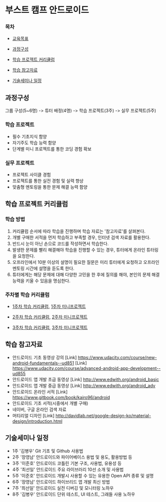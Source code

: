 # 부스트 캠프 안드로이드

### 목차
* [교육목표](#교육목표)
* [과정구성](#과정구성)

* [학습 프로젝트 커리큘럼](#학습프로젝트커리큘럼)

* [학습 참고자료](#학습참고자료)
* [기술세미나 일정](#기술세미나일정)


<a name="과정구성"></a>
## 과정구성
그룹 구성(5~6명) -> 튜터 배정(4명) -> 학습 프로젝트(3주) ->  실무 프로젝트(5주)

### 학습 프로젝트
* 필수 기초지식 함양
* 자기주도 학습 능력 함양
* 단계별 미니 프로젝트를 통한 코딩 경험 확보


### 실무 프로젝트
* 프로젝트 사이클 경험
* 프로젝트를 통한 실전 경험 및 실력 향상
* 맞춤형 멘토링을 통한 문제 해결 능력 함양


<a name="학습프로젝트커리큘럼"></a>
## 학습 프로젝트 커리큘럼

### 학습 방법
1. 커리큘럼 순서에 따라 학습을 진행하며 학습 자료는 '참고자료'를 살펴본다.
2. 개별 구매한 서적을 먼저 학습하고 부족할 경우, 인터넷 검색 자료를 활용한다.
3. 반드시 눈이 아닌 손으로 코드를 작성하면서 학습한다.
4. 발생한 문제를 빨리 해결해야 학습을 진행할 수 있는 경우, 튜터에게 온라인 튜터링을 요청한다.
5. 오프라인에서 10분 이상의 설명이 필요한 질문은 미리 튜터에게 요청하고 오프라인 멘토링 시간에 설명을 듣도록 한다.
6. 튜터에게는 해당 문제에 대해 다양한 고민을 한 후에 질의를 해야, 본인의 문제 해결 능력을 키울 수 있음을 명심한다.


### 주차별 학습 커리큘럼
* [1주차 학습 커리큘럼](docs/안드로이드1주차.md),  [1주차 미니프로젝트](docs/안드로이드1주차프로젝트.md)

* [2주차 학습 커리큘럼](docs/안드로이드2주차.md),  [2주차 미니프로젝트](docs/안드로이드2주차프로젝트.md)

* [3주차 학습 커리큘럼](docs/안드로이드3주차.md),  [3주차 미니프로젝트](docs/안드로이드3주차프로젝트.md)


<a name="학습참고자료"></a>
## 학습 참고자료
* 안드로이드 기초 동영상 강의
    [Link] https://www.udacity.com/course/new-android-fundamentals--ud851
    [Link] https://www.udacity.com/course/advanced-android-app-development--ud855
* 안드로이드 앱 개발 초급 동영상 [Link] http://www.edwith.org/android_basic
* 안드로이드 앱 개발 중급 동영상 [Link] http://www.edwith.org/android_adv
* 안드로이드 온라인 서적 [Link] https://www.gitbook.com/book/kairo96/android
* 안드로이드 기초 서적(시중에서 개별 구매)
* 네이버, 구글 온라인 검색 자료
* 머티리얼 디자인 [Link] http://davidlab.net/google-design-ko/material-design/introduction.html



<a name="기술세미나일정"></a>
## 기술세미나 일정

* 1주 '김병우' Git 기초 및 Github 사용법
* 2주 '장영남' 안드로이드와 파이어베이스 용법 및 용도, 활용방법 등
* 3주 '이준호' 안드로이드 코틀린 기본 구조, 사용법, 유용성 등
* 4주 '최선일' 안드로이드 주요 라이브러리 10선 소개 및 사용법
* 5주 '이준호' 안드로이드 개발시 사용할 수 있는 유용한 Open API 종류 및 설명
* 6주 '장영남' 안드로이드 하이브리드 앱 개발 최신 방법
* 7주 '최선일' 안드로이드 실전 디버깅 및 모니터링 노하우
* 8주 '김병우' 안드로이드 단위 테스트, UI 테스트, 그래들 사용 노하우
